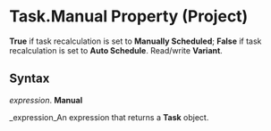 
# Task.Manual Property (Project)

 **True** if task recalculation is set to **Manually Scheduled**;  **False** if task recalculation is set to **Auto Schedule**. Read/write  **Variant**.


## Syntax

 _expression_. **Manual**

 _expression_An expression that returns a  **Task** object.

